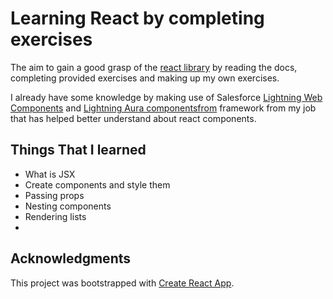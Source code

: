 # Learning React by completing exercises

The aim to gain a good grasp of the [react library](https://react.dev/) by reading the docs, completing provided exercises and making up my own exercises. 

I already have some knowledge by making use of Salesforce [Lightning  Web Components](https://developer.salesforce.com/docs/platform/lwc/guide)  and [Lightning Aura componentsfrom](https://developer.salesforce.com/docs/atlas.en-us.lightning.meta/lightning/intro_components.htm) framework from my job that has helped better understand about react components. 

## Things That I learned
<ul>
  <li>What is JSX</li>
  <li>Create components and style them</li>
  <li>Passing props</li>
  <li>Nesting components</li>
  <li>Rendering lists</li>
  <li></li>
</ul>

## Acknowledgments
This project was bootstrapped with [Create React App](https://github.com/facebook/create-react-app).

